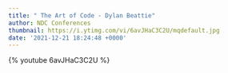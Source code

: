 ```yaml
---
title: " The Art of Code - Dylan Beattie"
author: NDC Conferences
thumbnail: https://i.ytimg.com/vi/6avJHaC3C2U/mqdefault.jpg
date: '2021-12-21 18:24:48 +0000'
---
```


{% youtube 6avJHaC3C2U %}